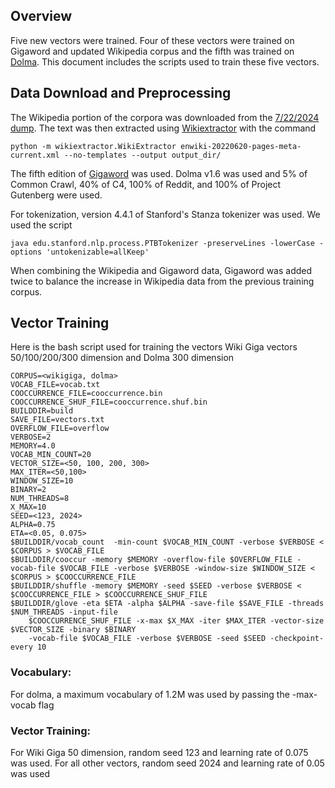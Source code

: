 ## Overview

Five new vectors were trained. Four of these vectors were trained on Gigaword and updated Wikipedia corpus and the fifth was trained on [Dolma](https://allenai.github.io/dolma/). This document includes the scripts used to train these five vectors. 

## Data Download and Preprocessing 

The Wikipedia portion of the corpora was downloaded from the [7/22/2024 dump](https://dumps.wikimedia.org/enwiki/20240720/enwiki-20240720-pages-meta-current.xml.bz2). The text was then extracted using [Wikiextractor](https://github.com/attardi/wikiextractor) with the command 
``` 
python -m wikiextractor.WikiExtractor enwiki-20220620-pages-meta-current.xml --no-templates --output output_dir/
```
The fifth edition of [Gigaword](https://catalog.ldc.upenn.edu/LDC2011T07) was used. Dolma v1.6 was used and 5% of Common Crawl, 40% of C4, 100% of Reddit, and 100% of Project Gutenberg were used. 

For tokenization, version 4.4.1 of Stanford's Stanza tokenizer was used. We used the script 

```java edu.stanford.nlp.process.PTBTokenizer -preserveLines -lowerCase -options 'untokenizable=allKeep'```

When combining the Wikipedia and Gigaword data, Gigaword was added twice to balance the increase in Wikipedia data from the previous training corpus.

## Vector Training 

Here is the bash script used for training the vectors Wiki Giga vectors 50/100/200/300 dimension and Dolma 300 dimension
``` 
CORPUS=<wikigiga, dolma>
VOCAB_FILE=vocab.txt
COOCCURRENCE_FILE=cooccurrence.bin
COOCCURRENCE_SHUF_FILE=cooccurrence.shuf.bin
BUILDDIR=build
SAVE_FILE=vectors.txt
OVERFLOW_FILE=overflow
VERBOSE=2
MEMORY=4.0
VOCAB_MIN_COUNT=20
VECTOR_SIZE=<50, 100, 200, 300>
MAX_ITER=<50,100>
WINDOW_SIZE=10
BINARY=2
NUM_THREADS=8
X_MAX=10
SEED=<123, 2024>
ALPHA=0.75
ETA=<0.05, 0.075>
$BUILDDIR/vocab_count  -min-count $VOCAB_MIN_COUNT -verbose $VERBOSE < $CORPUS > $VOCAB_FILE
$BUILDDIR/cooccur -memory $MEMORY -overflow-file $OVERFLOW_FILE -vocab-file $VOCAB_FILE -verbose $VERBOSE -window-size $WINDOW_SIZE < $CORPUS > $COOCCURRENCE_FILE
$BUILDDIR/shuffle -memory $MEMORY -seed $SEED -verbose $VERBOSE < $COOCCURRENCE_FILE > $COOCCURRENCE_SHUF_FILE
$BUILDDIR/glove -eta $ETA -alpha $ALPHA -save-file $SAVE_FILE -threads $NUM_THREADS -input-file
    $COOCCURRENCE_SHUF_FILE -x-max $X_MAX -iter $MAX_ITER -vector-size $VECTOR_SIZE -binary $BINARY 
    -vocab-file $VOCAB_FILE -verbose $VERBOSE -seed $SEED -checkpoint-every 10

```
### Vocabulary:
For dolma, a maximum vocabulary of 1.2M was used by passing the -max-vocab flag 

### Vector Training:
For Wiki Giga 50 dimension, random seed 123 and learning rate of 0.075 was used. For all other vectors, random seed 2024 and learning rate of 0.05 was used



